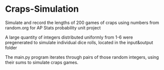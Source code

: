 # Craps-Simulation
Simulate and record the lengths of 200 games of craps using numbers from random.org for AP Stats probability unit project

A large quantity of integers distributed uniformly from 1-6 were pregenerated to simulate individual dice rolls, located in the input&output folder

The main.py program iterates through pairs of those random integers, using their sums to simulate craps games.
